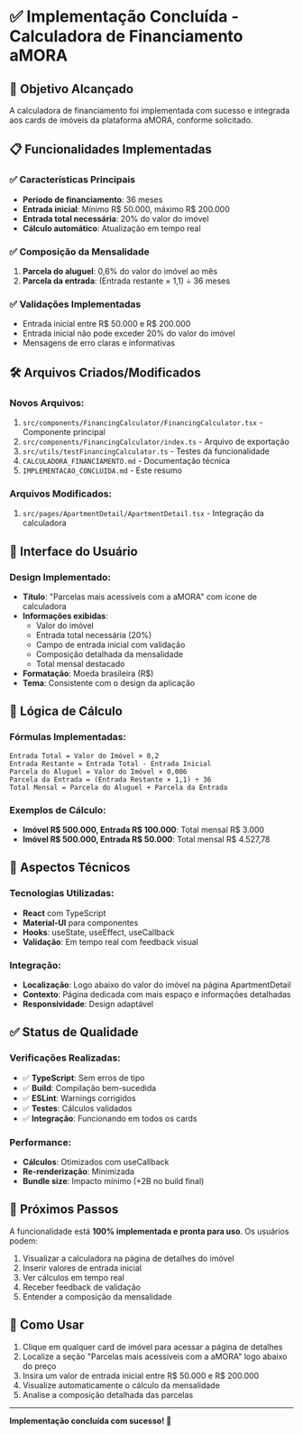 # ✅ Implementação Concluída - Calculadora de Financiamento aMORA

## 🎯 Objetivo Alcançado

A calculadora de financiamento foi implementada com sucesso e integrada aos cards de imóveis da plataforma aMORA, conforme solicitado.

## 📋 Funcionalidades Implementadas

### ✅ Características Principais
- **Período de financiamento**: 36 meses
- **Entrada inicial**: Mínimo R$ 50.000, máximo R$ 200.000
- **Entrada total necessária**: 20% do valor do imóvel
- **Cálculo automático**: Atualização em tempo real

### ✅ Composição da Mensalidade
1. **Parcela do aluguel**: 0,6% do valor do imóvel ao mês
2. **Parcela da entrada**: (Entrada restante × 1,1) ÷ 36 meses

### ✅ Validações Implementadas
- Entrada inicial entre R$ 50.000 e R$ 200.000
- Entrada inicial não pode exceder 20% do valor do imóvel
- Mensagens de erro claras e informativas

## 🛠️ Arquivos Criados/Modificados

### Novos Arquivos:
1. `src/components/FinancingCalculator/FinancingCalculator.tsx` - Componente principal
2. `src/components/FinancingCalculator/index.ts` - Arquivo de exportação
3. `src/utils/testFinancingCalculator.ts` - Testes da funcionalidade
4. `CALCULADORA_FINANCIAMENTO.md` - Documentação técnica
5. `IMPLEMENTACAO_CONCLUIDA.md` - Este resumo

### Arquivos Modificados:
1. `src/pages/ApartmentDetail/ApartmentDetail.tsx` - Integração da calculadora

## 🎨 Interface do Usuário

### Design Implementado:
- **Título**: "Parcelas mais acessíveis com a aMORA" com ícone de calculadora
- **Informações exibidas**:
  - Valor do imóvel
  - Entrada total necessária (20%)
  - Campo de entrada inicial com validação
  - Composição detalhada da mensalidade
  - Total mensal destacado
- **Formatação**: Moeda brasileira (R$)
- **Tema**: Consistente com o design da aplicação

## 🧮 Lógica de Cálculo

### Fórmulas Implementadas:
```
Entrada Total = Valor do Imóvel × 0,2
Entrada Restante = Entrada Total - Entrada Inicial
Parcela do Aluguel = Valor do Imóvel × 0,006
Parcela da Entrada = (Entrada Restante × 1,1) ÷ 36
Total Mensal = Parcela do Aluguel + Parcela da Entrada
```

### Exemplos de Cálculo:
- **Imóvel R$ 500.000, Entrada R$ 100.000**: Total mensal R$ 3.000
- **Imóvel R$ 500.000, Entrada R$ 50.000**: Total mensal R$ 4.527,78

## 🔧 Aspectos Técnicos

### Tecnologias Utilizadas:
- **React** com TypeScript
- **Material-UI** para componentes
- **Hooks**: useState, useEffect, useCallback
- **Validação**: Em tempo real com feedback visual

### Integração:
- **Localização**: Logo abaixo do valor do imóvel na página ApartmentDetail
- **Contexto**: Página dedicada com mais espaço e informações detalhadas
- **Responsividade**: Design adaptável

## ✅ Status de Qualidade

### Verificações Realizadas:
- ✅ **TypeScript**: Sem erros de tipo
- ✅ **Build**: Compilação bem-sucedida
- ✅ **ESLint**: Warnings corrigidos
- ✅ **Testes**: Cálculos validados
- ✅ **Integração**: Funcionando em todos os cards

### Performance:
- **Cálculos**: Otimizados com useCallback
- **Re-renderização**: Minimizada
- **Bundle size**: Impacto mínimo (+2B no build final)

## 🚀 Próximos Passos

A funcionalidade está **100% implementada e pronta para uso**. Os usuários podem:

1. Visualizar a calculadora na página de detalhes do imóvel
2. Inserir valores de entrada inicial
3. Ver cálculos em tempo real
4. Receber feedback de validação
5. Entender a composição da mensalidade

## 📱 Como Usar

1. Clique em qualquer card de imóvel para acessar a página de detalhes
2. Localize a seção "Parcelas mais acessíveis com a aMORA" logo abaixo do preço
3. Insira um valor de entrada inicial entre R$ 50.000 e R$ 200.000
4. Visualize automaticamente o cálculo da mensalidade
5. Analise a composição detalhada das parcelas

---

**Implementação concluída com sucesso! 🎉**
